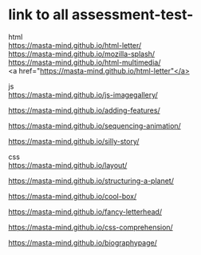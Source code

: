 # link to all assessment-test-

html <br>
https://masta-mind.github.io/html-letter/ <br>
https://masta-mind.github.io/mozilla-splash/ <br>
https://masta-mind.github.io/html-multimedia/ <br>
<a href="https://masta-mind.github.io/html-letter"</a>

js <br>
<a></a>
https://masta-mind.github.io/js-imagegallery/ <br>

https://masta-mind.github.io/adding-features/<br>

https://masta-mind.github.io/sequencing-animation/<br>

https://masta-mind.github.io/silly-story/<br>

css<br>
https://masta-mind.github.io/layout/<br>

https://masta-mind.github.io/structuring-a-planet/<br>

https://masta-mind.github.io/cool-box/<br>

https://masta-mind.github.io/fancy-letterhead/<br>

https://masta-mind.github.io/css-comprehension/<br>

https://masta-mind.github.io/biographypage/<br>
